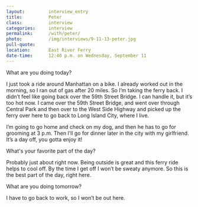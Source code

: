 ```yaml
---
layout:         interview_entry
title:          Peter
class:          interview
categories:     interview
permalink:      /with/peter/
photo:          /img/interviews/9-11-13-peter.jpg
pull-quote:
location:       East River Ferry
date-time:      12:40 p.m. on Wednesday, September 11
---
```

<p class="question">What are you doing today?</p>
<p>I just took a ride around Manhattan on a bike. I already worked out in the morning, so I ran out of gas after 20 miles. So I’m taking the ferry back. I didn’t feel like going back over the 59th Street Bridge. I can handle it, but it’s too hot now. I came over the 59th Street Bridge, and went over through Central Park and then over to the West Side Highway and picked up the ferry over here to go back to Long Island City, where I live. </p>

<p>I’m going to go home and check on my dog, and then he has to go for grooming at 3 p.m. Then I’ll go for dinner later in the city with my girlfriend. It’s  a day off, you gotta enjoy it!</p>

<p class="question">What's your favorite part of the day?</p>
<p>Probably just about right now. Being outside is great and this ferry ride helps to cool off. By the time I get off I won’t be sweaty anymore. So this is the best part of the day, right here.</p>

<p class="question">What are you doing tomorrow?</p>
<p>I have to go back to work, so I won’t be out here.</p>